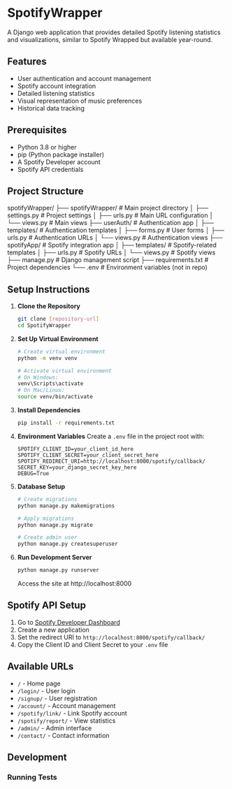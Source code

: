 # SpotifyWrapper

A Django web application that provides detailed Spotify listening statistics and visualizations, similar to Spotify Wrapped but available year-round.

## Features

- User authentication and account management
- Spotify account integration
- Detailed listening statistics
- Visual representation of music preferences
- Historical data tracking

## Prerequisites

- Python 3.8 or higher
- pip (Python package installer)
- A Spotify Developer account
- Spotify API credentials

## Project Structure

spotifyWrapper/
├── spotifyWrapper/    # Main project directory
│   ├── settings.py    # Project settings
│   ├── urls.py        # Main URL configuration
│   └── views.py       # Main views
├── userAuth/          # Authentication app
│   ├── templates/     # Authentication templates
│   ├── forms.py       # User forms
│   ├── urls.py        # Authentication URLs
│   └── views.py       # Authentication views
├── spotifyApp/        # Spotify integration app
│   ├── templates/     # Spotify-related templates
│   ├── urls.py        # Spotify URLs
│   └── views.py       # Spotify views
├── manage.py          # Django management script
├── requirements.txt   # Project dependencies
└── .env              # Environment variables (not in repo)

## Setup Instructions

1. **Clone the Repository**
   ```bash
   git clone [repository-url]
   cd SpotifyWrapper
   ```

2. **Set Up Virtual Environment**
   ```bash
   # Create virtual environment
   python -m venv venv

   # Activate virtual environment
   # On Windows:
   venv\Scripts\activate
   # On Mac/Linux:
   source venv/bin/activate
   ```

3. **Install Dependencies**
   ```bash
   pip install -r requirements.txt
   ```

4. **Environment Variables**
   Create a `.env` file in the project root with:
   ```
   SPOTIFY_CLIENT_ID=your_client_id_here
   SPOTIFY_CLIENT_SECRET=your_client_secret_here
   SPOTIFY_REDIRECT_URI=http://localhost:8000/spotify/callback/
   SECRET_KEY=your_django_secret_key_here
   DEBUG=True
   ```

5. **Database Setup**
   ```bash
   # Create migrations
   python manage.py makemigrations

   # Apply migrations
   python manage.py migrate

   # Create admin user
   python manage.py createsuperuser
   ```

6. **Run Development Server**
   ```bash
   python manage.py runserver
   ```

   Access the site at http://localhost:8000

## Spotify API Setup

1. Go to [Spotify Developer Dashboard](https://developer.spotify.com/dashboard)
2. Create a new application
3. Set the redirect URI to `http://localhost:8000/spotify/callback/`
4. Copy the Client ID and Client Secret to your `.env` file

## Available URLs

- `/` - Home page
- `/login/` - User login
- `/signup/` - User registration
- `/account/` - Account management
- `/spotify/link/` - Link Spotify account
- `/spotify/report/` - View statistics
- `/admin/` - Admin interface
- `/contact/` - Contact information

## Development

### Running Tests
